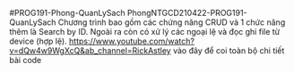 #PROG191-Phong-QuanLySach
PhongNTGCD210422-PROG191-QuanLySach
Chương trình bao gồm các chứng năng CRUD và 1 chức năng thêm là Search by ID.
Ngoài ra còn có xử lý các ngoại lệ và đọc ghi file từ device (hợp lệ).
https://www.youtube.com/watch?v=dQw4w9WgXcQ&ab_channel=RickAstley vào đây để coi toàn bộ chi tiết bài code
